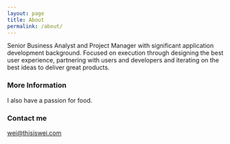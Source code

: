 ```yaml
---
layout: page
title: About
permalink: /about/
---
```


Senior Business Analyst and Project Manager with significant application development background. Focused on execution through designing the best user experience, partnering with users and developers and iterating on the best ideas to deliver great products.

### More Information

I also have a passion for food.

### Contact me

[wei@thisiswei.com](mailto:wei@thisiswei.com)

